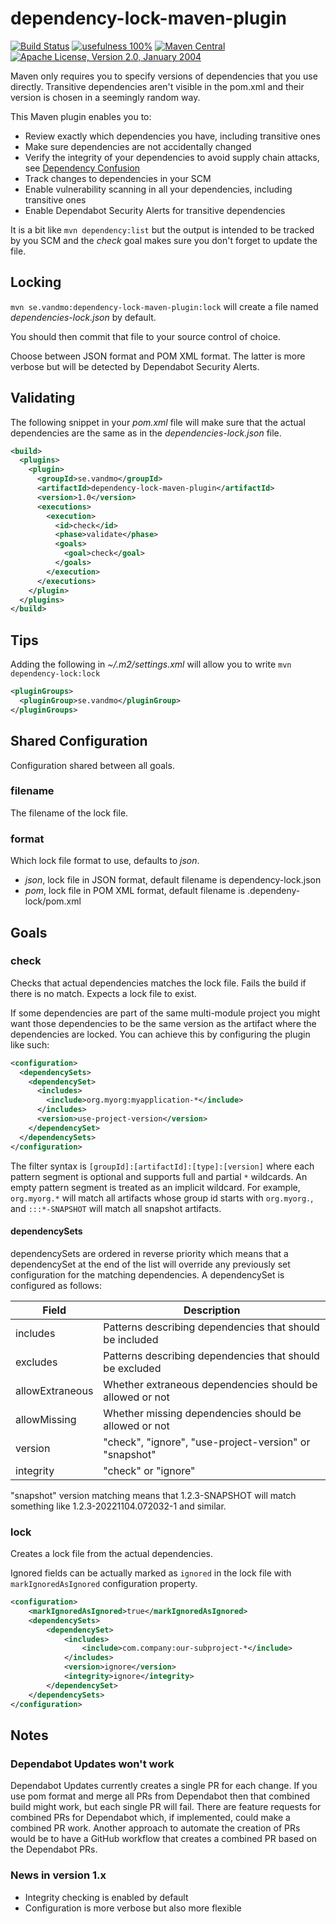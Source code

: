 # dependency-lock-maven-plugin

[![Build Status](https://img.shields.io/github/actions/workflow/status/vandmo/dependency-lock-maven-plugin/test-and-release.yaml?label=Build&branch=master)](https://github.com/vandmo/dependency-lock-maven-plugin/actions/workflows/test-and-release.yaml)
[![usefulness 100%](https://img.shields.io/badge/usefulness-100%25-success.svg?label=Usefulness)](https://www.google.com/search?q=pasta+machine)
[![Maven Central](https://img.shields.io/maven-central/v/se.vandmo/dependency-lock-maven-plugin.svg?label=Maven%20Central)](https://search.maven.org/artifact/se.vandmo/dependency-lock-maven-plugin)
[![Apache License, Version 2.0, January 2004](https://img.shields.io/github/license/apache/maven.svg?label=License)](https://www.apache.org/licenses/LICENSE-2.0)

Maven only requires you to specify versions of dependencies that you use directly.
Transitive dependencies aren't visible in the pom.xml and their version is chosen in a seemingly random way.

This Maven plugin enables you to:
* Review exactly which dependencies you have, including transitive ones
* Make sure dependencies are not accidentally changed
* Verify the integrity of your dependencies to avoid supply chain attacks, see [Dependency Confusion](https://fossa.com/blog/dependency-confusion-understanding-preventing-attacks/)
* Track changes to dependencies in your SCM
* Enable vulnerability scanning in all your dependencies, including transitive ones
* Enable Dependabot Security Alerts for transitive dependencies

It is a bit like `mvn dependency:list` but the output is intended to be tracked by you SCM
and the _check_ goal makes sure you don't forget to update the file.

Locking
-------
`mvn se.vandmo:dependency-lock-maven-plugin:lock`
will create a file named _dependencies-lock.json_ by default.

You should then commit that file to your source control of choice.

Choose between JSON format and POM XML format. The latter is more verbose but will be detected by Dependabot Security Alerts.

Validating
----------
The following snippet in your _pom.xml_ file will make sure that the actual
dependencies are the same as in the _dependencies-lock.json_ file.

```xml
<build>
  <plugins>
    <plugin>
      <groupId>se.vandmo</groupId>
      <artifactId>dependency-lock-maven-plugin</artifactId>
      <version>1.0</version>
      <executions>
        <execution>
          <id>check</id>
          <phase>validate</phase>
          <goals>
            <goal>check</goal>
          </goals>
        </execution>
      </executions>
    </plugin>
  </plugins>
</build>
```

Tips
----
Adding the following in _~/.m2/settings.xml_ will allow you to write `mvn dependency-lock:lock`

```xml
<pluginGroups>
  <pluginGroup>se.vandmo</pluginGroup>
</pluginGroups>
```

Shared Configuration
--------------------
Configuration shared between all goals.

### filename
The filename of the lock file.

### format
Which lock file format to use, defaults to _json_.
* _json_, lock file in JSON format, default filename is dependency-lock.json
* _pom_, lock file in POM XML format, default filename is .dependeny-lock/pom.xml

Goals
-----
### check
Checks that actual dependencies matches the lock file. Fails the build if there
is no match.
Expects a lock file to exist.

If some dependencies are part of the same multi-module project you might want those dependencies
to be the same version as the artifact where the dependencies are locked.
You can achieve this by configuring the plugin like such:
```xml
<configuration>
  <dependencySets>
    <dependencySet>
      <includes>
        <include>org.myorg:myapplication-*</include>
      </includes>
      <version>use-project-version</version>
    </dependencySet>
  </dependencySets>
</configuration>
```
The filter syntax is `[groupId]:[artifactId]:[type]:[version]`
where each pattern segment is optional and supports full and partial `*` wildcards.
An empty pattern segment is treated as an implicit wildcard.
For example, `org.myorg.*` will match all artifacts whose group id starts with `org.myorg.`, and  `:::*-SNAPSHOT` will match all snapshot artifacts.

#### dependencySets
dependencySets are ordered in reverse priority which means that a dependencySet at the end of the list will override any previously set configuration for the matching dependencies.
A dependencySet is configured as follows:

| Field           | Description                                              |
|-----------------|----------------------------------------------------------|
| includes        | Patterns describing dependencies that should be included |
| excludes        | Patterns describing dependencies that should be excluded |
| allowExtraneous | Whether extraneous dependencies should be allowed or not |
| allowMissing    | Whether missing dependencies should be allowed or not    |
| version         | "check", "ignore", "use-project-version" or "snapshot"   |
| integrity       | "check" or "ignore"                                      |

"snapshot" version matching means that 1.2.3-SNAPSHOT will match something like 1.2.3-20221104.072032-1 and similar.

### lock
Creates a lock file from the actual dependencies.

Ignored fields can be actually marked as `ignored` in the lock file with `markIgnoredAsIgnored` configuration property.

```xml
<configuration>
    <markIgnoredAsIgnored>true</markIgnoredAsIgnored>
    <dependencySets>
        <dependencySet>
            <includes>
                <include>com.company:our-subproject-*</include>
            </includes>
            <version>ignore</version>
            <integrity>ignore</integrity>
        </dependencySet>
    </dependencySets>
</configuration>
```

Notes
-----
### Dependabot Updates won't work
Dependabot Updates currently creates a single PR for each change.
If you use pom format and merge all PRs from Dependabot then that combined build might work, but each single PR will fail.
There are feature requests for combined PRs for Dependabot which, if implemented, could make a combined PR work.
Another approach to automate the creation of PRs would be to have a GitHub workflow that creates a combined PR based on the Dependabot PRs.

### News in version 1.x
* Integrity checking is enabled by default
* Configuration is more verbose but also more flexible

